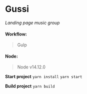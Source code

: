 # Gussi
_Landing page music group_
#### Workflow:
> Gulp 
#### Node:
> Node v14.12.0

**Start project**
```yarn install```
```yarn start```

**Build project**
```yarn build```